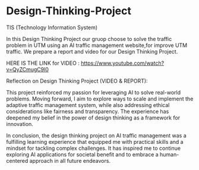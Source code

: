 # Design-Thinking-Project
TIS (Technology Information System)

In this Design Thinking Project our gruop choose to solve the traffic problem in UTM using an AI traffic management website,for improve UTM traffic. We prepare a report and video for our Design Thinking Project.

HERE IS THE LINK for VIDEO : https://www.youtube.com/watch?v=QyZCmugC9l0

Reflection on Design Thinking Project (VIDEO & REPORT):

This project reinforced my passion for leveraging AI to solve real-world problems. Moving forward, I aim to explore ways to scale and implement the adaptive traffic management system, while also addressing ethical considerations like fairness and transparency. The experience has deepened my belief in the power of design thinking as a framework for innovation.

In conclusion, the design thinking project on AI traffic management was a fulfilling learning experience that equipped me with practical skills and a mindset for tackling complex challenges. It has inspired me to continue exploring AI applications for societal benefit and to embrace a human-centered approach in all future endeavors.
